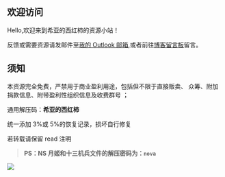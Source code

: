 ## 欢迎访问

Hello,欢迎来到希亚的西红柿的资源小站！

反馈或需要资源请发邮件至[我的 Outlook 邮箱](mailto:nova1751@outlook.com),或者前往[博客留言板](https://blog.refrain.site/comments/)留言。

## 须知

本资源完全免费，严禁用于商业盈利用途，包括但不限于直接贩卖、 众筹、附加捐款信息、附带盈利性组织信息及收费群号 ；

通用解压码：**希亚的西红柿**

统一添加 3%或 5%的恢复记录，损坏自行修复

若转载请保留 read 注明

> **PS：NS 月姬和十三机兵文件的解压密码为：`nova`**

![](<https://npm.elemecdn.com/nova1751-sources/postImg/sd_h04a%20(1).png>)

